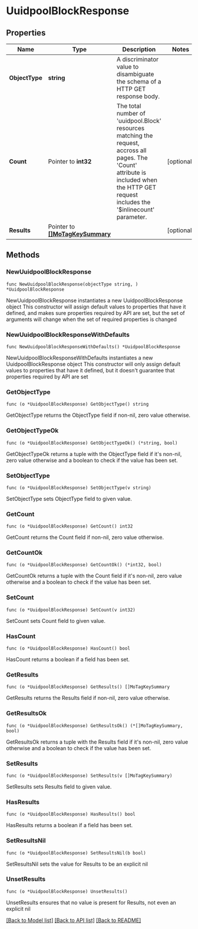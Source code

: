 # UuidpoolBlockResponse

## Properties

Name | Type | Description | Notes
------------ | ------------- | ------------- | -------------
**ObjectType** | **string** | A discriminator value to disambiguate the schema of a HTTP GET response body. | 
**Count** | Pointer to **int32** | The total number of &#39;uuidpool.Block&#39; resources matching the request, accross all pages. The &#39;Count&#39; attribute is included when the HTTP GET request includes the &#39;$inlinecount&#39; parameter. | [optional] 
**Results** | Pointer to [**[]MoTagKeySummary**](MoTagKeySummary.md) |  | [optional] 

## Methods

### NewUuidpoolBlockResponse

`func NewUuidpoolBlockResponse(objectType string, ) *UuidpoolBlockResponse`

NewUuidpoolBlockResponse instantiates a new UuidpoolBlockResponse object
This constructor will assign default values to properties that have it defined,
and makes sure properties required by API are set, but the set of arguments
will change when the set of required properties is changed

### NewUuidpoolBlockResponseWithDefaults

`func NewUuidpoolBlockResponseWithDefaults() *UuidpoolBlockResponse`

NewUuidpoolBlockResponseWithDefaults instantiates a new UuidpoolBlockResponse object
This constructor will only assign default values to properties that have it defined,
but it doesn't guarantee that properties required by API are set

### GetObjectType

`func (o *UuidpoolBlockResponse) GetObjectType() string`

GetObjectType returns the ObjectType field if non-nil, zero value otherwise.

### GetObjectTypeOk

`func (o *UuidpoolBlockResponse) GetObjectTypeOk() (*string, bool)`

GetObjectTypeOk returns a tuple with the ObjectType field if it's non-nil, zero value otherwise
and a boolean to check if the value has been set.

### SetObjectType

`func (o *UuidpoolBlockResponse) SetObjectType(v string)`

SetObjectType sets ObjectType field to given value.


### GetCount

`func (o *UuidpoolBlockResponse) GetCount() int32`

GetCount returns the Count field if non-nil, zero value otherwise.

### GetCountOk

`func (o *UuidpoolBlockResponse) GetCountOk() (*int32, bool)`

GetCountOk returns a tuple with the Count field if it's non-nil, zero value otherwise
and a boolean to check if the value has been set.

### SetCount

`func (o *UuidpoolBlockResponse) SetCount(v int32)`

SetCount sets Count field to given value.

### HasCount

`func (o *UuidpoolBlockResponse) HasCount() bool`

HasCount returns a boolean if a field has been set.

### GetResults

`func (o *UuidpoolBlockResponse) GetResults() []MoTagKeySummary`

GetResults returns the Results field if non-nil, zero value otherwise.

### GetResultsOk

`func (o *UuidpoolBlockResponse) GetResultsOk() (*[]MoTagKeySummary, bool)`

GetResultsOk returns a tuple with the Results field if it's non-nil, zero value otherwise
and a boolean to check if the value has been set.

### SetResults

`func (o *UuidpoolBlockResponse) SetResults(v []MoTagKeySummary)`

SetResults sets Results field to given value.

### HasResults

`func (o *UuidpoolBlockResponse) HasResults() bool`

HasResults returns a boolean if a field has been set.

### SetResultsNil

`func (o *UuidpoolBlockResponse) SetResultsNil(b bool)`

 SetResultsNil sets the value for Results to be an explicit nil

### UnsetResults
`func (o *UuidpoolBlockResponse) UnsetResults()`

UnsetResults ensures that no value is present for Results, not even an explicit nil

[[Back to Model list]](../README.md#documentation-for-models) [[Back to API list]](../README.md#documentation-for-api-endpoints) [[Back to README]](../README.md)


